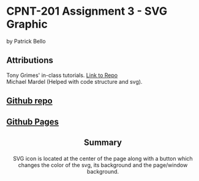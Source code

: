 # CPNT-201 Assignment 3 - SVG Graphic  
by Patrick Bello  
## Attributions  
Tony Grimes' in-class tutorials. [Link to Repo](https://github.com/sait-wbdv/sample-code/tree/master/frontend/svg)  
Michael Mardel (Helped with code structure and svg).  
## [Github repo]()  
## [Github Pages]()  
## <p align="center">Summary</p>  
<p align="center">SVG icon is located at the center of the page along with a button which changes the color of the svg, its background and the page/window background.</p>  